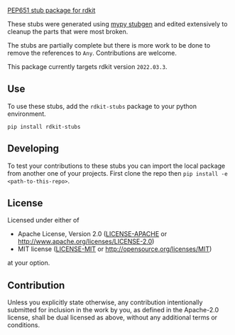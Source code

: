 [PEP651 stub package for rdkit](https://peps.python.org/pep-0561/#stub-only-packages)

These stubs were generated using [mypy stubgen](https://mypy.readthedocs.io/en/stable/stubgen.html)
and edited extensively to cleanup the parts that were most broken.

The stubs are partially complete but there is more work to be done to remove the references
to `Any`. Contributions are welcome.

This package currently targets rdkit version `2022.03.3`.

## Use

To use these stubs, add the `rdkit-stubs` package to your python environment.

```
pip install rdkit-stubs
```

## Developing

To test your contributions to these stubs you can import the local package from another one of your
projects. First clone the repo then `pip install -e <path-to-this-repo>`.

## License

Licensed under either of

 * Apache License, Version 2.0
   ([LICENSE-APACHE](LICENSE-APACHE) or http://www.apache.org/licenses/LICENSE-2.0)
 * MIT license
   ([LICENSE-MIT](LICENSE-MIT) or http://opensource.org/licenses/MIT)

at your option.

## Contribution

Unless you explicitly state otherwise, any contribution intentionally submitted
for inclusion in the work by you, as defined in the Apache-2.0 license, shall be
dual licensed as above, without any additional terms or conditions.
